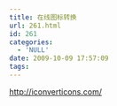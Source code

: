 ```yaml
---
title: 在线图标转换
url: 261.html
id: 261
categories:
  - 'NULL'
date: 2009-10-09 17:57:09
tags:
---
```


http://iconverticons.com/